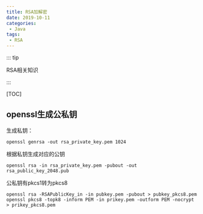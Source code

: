 ```yaml
---
title: RSA加解密
date: 2019-10-11
categories: 
 - Java
tags: 
 - RSA
---
```


::: tip

RSA相关知识

:::

<!-- more -->

[TOC]

## openssl生成公私钥

生成私钥：

```
openssl genrsa -out rsa_private_key.pem 1024
```

根据私钥生成对应的公钥

```
openssl rsa -in rsa_private_key.pem -pubout -out rsa_public_key_2048.pub
```

公私钥有pkcs1转为pkcs8

```
openssl rsa -RSAPublicKey_in -in pubkey.pem -pubout > pubkey_pkcs8.pem
openssl pkcs8 -topk8 -inform PEM -in prikey.pem -outform PEM -nocrypt > prikey_pkcs8.pem
```

